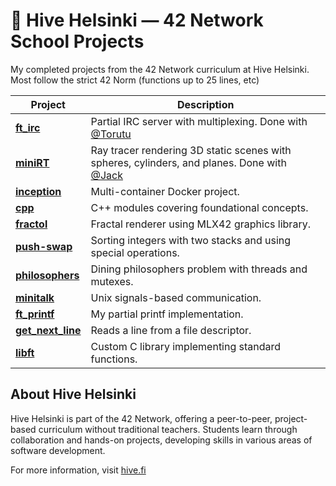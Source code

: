 # 🐝 Hive Helsinki — 42 Network School Projects

My completed projects from the 42 Network curriculum at Hive Helsinki. Most follow the strict 42 Norm (functions up to 25 lines, etc)

| Project         | Description                                               |
|-----------------|-----------------------------------------------------------|
| **[ft_irc](https://github.com/BrunoPosa/IRC-Server)**      | Partial IRC server with multiplexing. Done with [@Torutu](https://github.com/Torutu)                      |
| **[miniRT](https://github.com/BrunoPosa/C-RayTracer)**      | Ray tracer rendering 3D static scenes with spheres, cylinders, and planes. Done with [@Jack](https://github.com/jackwaddington)|
| **[inception](https://github.com/BrunoPosa/inception)**   | Multi-container Docker project.                            |
| **[cpp](https://github.com/BrunoPosa/Hive-school-projects/tree/main/cpp)**         | C++ modules covering foundational concepts.               |
| **[fractol](https://github.com/BrunoPosa/fractol)**     | Fractal renderer using MLX42 graphics library.            |
| **[push-swap](https://github.com/BrunoPosa/Stack-Sort)**   | Sorting integers with two stacks and using special operations. |
| **[philosophers](https://github.com/BrunoPosa/Hive-school-projects/tree/main/philosophers)**| Dining philosophers problem with threads and mutexes.     |
| **[minitalk](https://github.com/BrunoPosa/minitalk)**    | Unix signals-based communication.                          |
| **[ft_printf](https://github.com/BrunoPosa/printf)**   | My partial printf implementation.                          |
| **[get_next_line](https://github.com/BrunoPosa/get_next_line)** | Reads a line from a file descriptor.                      |
| **[libft](https://github.com/BrunoPosa/my-C-stdlib)**       | Custom C library implementing standard functions.         |


## About Hive Helsinki

Hive Helsinki is part of the 42 Network, offering a peer-to-peer, project-based curriculum without traditional teachers. Students learn through collaboration and hands-on projects, developing skills in various areas of software development.

For more information, visit [hive.fi](https://www.hive.fi/en)
